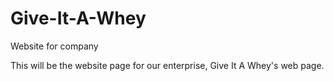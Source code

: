 # Give-It-A-Whey
Website for company

This will be the website page for our enterprise, Give It A Whey's web page. 
